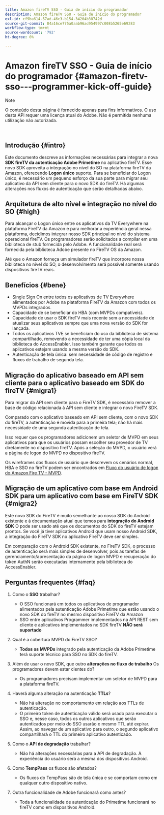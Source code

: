 ```yaml
---
title: Amazon fireTV SSO - Guia de início do programador
description: Amazon fireTV SSO - Guia de início do programador
exl-id: cf9ba614-57ad-46c3-b154-34204b38742d
source-git-commit: 84a16ce775a0aab96ad954997c008b5265e69283
workflow-type: tm+mt
source-wordcount: '792'
ht-degree: 0%

---
```


# Amazon fireTV SSO - Guia de início do programador {#amazon-firetv-sso---programmer-kick-off-guide}

>[!NOTE]
>
>O conteúdo desta página é fornecido apenas para fins informativos. O uso desta API requer uma licença atual do Adobe. Não é permitida nenhuma utilização não autorizada.

</br>

## Introdução {#intro}

Este documento descreve as informações necessárias para integrar a nova **SDK fireTV da autenticação Adobe Primetime** no aplicativo fireTV. Esse novo SDK aproveita a integração no nível do SO na plataforma fireTV da Amazon, oferecendo **Logon único** suporte. Para se beneficiar do Logon único, é necessário um pequeno esforço da sua parte para migrar seu aplicativo da API sem cliente para o novo SDK do fireTV. Há algumas alterações nos fluxos de autenticação que serão detalhadas abaixo.

## Arquitetura de alto nível e integração no nível do SO {#high}

Para alcançar o Logon único entre os aplicativos da TV Everywhere na plataforma FireTV da Amazon e para melhorar a experiência geral nessa plataforma, decidimos integrar nosso SDK principal no nível do sistema operacional fireTV. Os programadores serão solicitados a compilar em uma biblioteca de stub fornecida pelo Adobe. A funcionalidade real será fornecida pela biblioteca Adobe presente no FireTV OS da Amazon.

Até que o Amazon forneça um simulador fireTV que incorpore nossa biblioteca no nível do SO, o desenvolvimento será possível somente usando dispositivos fireTV reais.

## Benefícios {#bene}

* Single Sign On entre todos os aplicativos de TV Everywhere alimentados por Adobe na plataforma FireTV da Amazon com todos os MVPDs integrados.
* Capacidade de se beneficiar do HBA (com MVPDs compatíveis).
* Capacidade de usar o SDK fireTV mais recente sem a necessidade de atualizar seus aplicativos sempre que uma nova versão do SDK for lançada.
* Todos os aplicativos TVE se beneficiam do uso da biblioteca de sistema compartilhado, removendo a necessidade de ter uma cópia local da biblioteca do AccessEnabler. Isso também garante que todos os aplicativos estejam usando a mesma versão do SDK.
* Autenticação de tela única: sem necessidade de código de registro e fluxos de trabalho de segunda tela.

## Migração do aplicativo baseado em API sem cliente para o aplicativo baseado em SDK do fireTV {#migra1}

Para migrar da API sem cliente para o FireTV SDK, é necessário remover a base de código relacionada à API sem cliente e integrar o novo FireTV SDK.

Comparado com o aplicativo baseado em API sem cliente, com o novo SDK do fireTV, a autenticação é movida para a primeira tela; não há mais necessidade de uma segunda autenticação de tela.

Isso requer que os programadores adicionem um seletor de MVPD em seus aplicativos para que os usuários possam escolher seu provedor de TV diretamente no dispositivo fireTV. Após a seleção do MVPD, o usuário verá a página de logon do MVPD no dispositivo fireTV.

Os wireframes dos fluxos de usuário que descrevem os cenários normal, HBA e SSO no fireTV podem ser encontrados em [Fluxo do usuário de logon do Amazon Fire TV - MVPD](https://xd.adobe.com/view/9058288e-4b67-43a1-9d5b-5f76ede6c51e/).

## Migração de um aplicativo com base em Android SDK para um aplicativo com base em FireTV SDK {#migra2}

Este novo SDK do FireTV é muito semelhante ao nosso SDK do Android existente e à documentação atual que temos para **integração do Android SDK** <!--http://tve.helpdocsonline.com/android-technical-overview-->O pode ser usado até que os documentos do SDK do fireTV estejam prontos. Se você já tiver aplicativos Android que usam nosso Android SDK, a integração do FireTV SDK no aplicativo FireTV deve ser simples.

Em comparação com o Android SDK existente, no FireTV SDK, o processo de autenticação será mais simples de desenvolver, pois as tarefas de gerenciamento/apresentação da página de logon MVPD e recuperação do token AuthN serão executadas internamente pela biblioteca do AccessEnabler.

## Perguntas frequentes {#faq}

1. Como o **SSO** trabalhar?

   * O SSO funcionará em todos os aplicativos de programador alimentados pela autenticação Adobe Primetime que estão usando o novo SDK do fireTV no mesmo dispositivo FireTV da Amazon
   * SSO entre aplicativos Programmer implementados na API REST sem cliente e aplicativos implementados no SDK fireTV **NÃO será suportado**

1. Qual é a cobertura MVPD do FireTV SSO?

   * **Todos os MVPDs** integrado pela autenticação da Adobe Primetime terá suporte técnico para SSO no SDK do fireTV.

1. Além de usar o novo SDK, que outro **alterações no fluxo de trabalho** Os programadores devem estar cientes do?

   * Os programadores precisam implementar um seletor de MVPD para a plataforma fireTV.

1. Haverá alguma alteração na autenticação **TTLs**?

   * Não há alteração no comportamento em relação aos TTLs de autenticação.
   * O primeiro token de autenticação válido será usado para executar o SSO e, nesse caso, todos os outros aplicativos que serão autenticados por meio do SSO usarão o mesmo TTL até expirar. Assim, ao navegar de um aplicativo para outro, o segundo aplicativo compartilhará o TTL do primeiro aplicativo autenticado.

1. Como o **API de degradação** trabalhar?

   * Não há alterações necessárias para a API de degradação. A experiência do usuário será a mesma dos dispositivos Android.

1. Como **TempPass** os fluxos são afetados?

   * Os fluxos do TempPass são de tela única e se comportam como em qualquer outro dispositivo nativo.

1. Outra funcionalidade de Adobe funcionará como antes?

   * Toda a funcionalidade de autenticação do Primetime funcionará no fireTV como em dispositivos Android.
